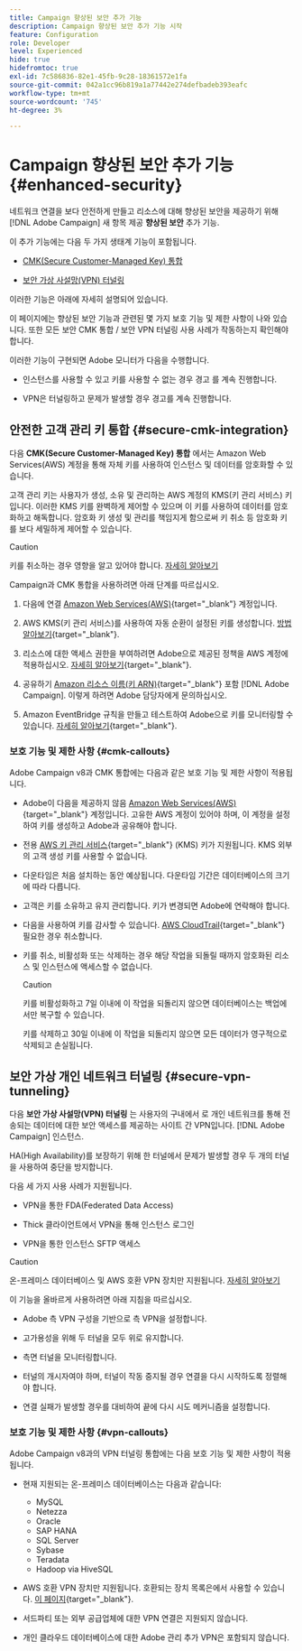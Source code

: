 ```yaml
---
title: Campaign 향상된 보안 추가 기능
description: Campaign 향상된 보안 추가 기능 시작
feature: Configuration
role: Developer
level: Experienced
hide: true
hidefromtoc: true
exl-id: 7c586836-82e1-45fb-9c28-18361572e1fa
source-git-commit: 042a1cc96b819a1a77442e274defbadeb393eafc
workflow-type: tm+mt
source-wordcount: '745'
ht-degree: 3%

---
```



# Campaign 향상된 보안 추가 기능 {#enhanced-security}

네트워크 연결을 보다 안전하게 만들고 리소스에 대해 향상된 보안을 제공하기 위해 [!DNL Adobe Campaign] 새 항목 제공 **향상된 보안** 추가 기능.

이 추가 기능에는 다음 두 가지 생태계 기능이 포함됩니다.

* [CMK(Secure Customer-Managed Key) 통합](#secure-cmk-integration)

* [보안 가상 사설망(VPN) 터널링](#secure-vpn-tunneling)

이러한 기능은 아래에 자세히 설명되어 있습니다.

이 페이지에는 향상된 보안 기능과 관련된 몇 가지 보호 기능 및 제한 사항이 나와 있습니다. 또한 모든 보안 CMK 통합 / 보안 VPN 터널링 사용 사례가 작동하는지 확인해야 합니다.

이러한 기능이 구현되면 Adobe 모니터가 다음을 수행합니다.

* 인스턴스를 사용할 수 있고 키를 사용할 수 없는 경우 경고 를 계속 진행합니다.

* VPN은 터널링하고 문제가 발생할 경우 경고를 계속 진행합니다.

## 안전한 고객 관리 키 통합 {#secure-cmk-integration}

다음 **CMK(Secure Customer-Managed Key) 통합** 에서는 Amazon Web Services(AWS) 계정을 통해 자체 키를 사용하여 인스턴스 및 데이터를 암호화할 수 있습니다.

고객 관리 키는 사용자가 생성, 소유 및 관리하는 AWS 계정의 KMS(키 관리 서비스) 키입니다. 이러한 KMS 키를 완벽하게 제어할 수 있으며 이 키를 사용하여 데이터를 암호화하고 해독합니다. 암호화 키 생성 및 관리를 책임지게 함으로써 키 취소 등 암호화 키를 보다 세밀하게 제어할 수 있습니다.

>[!CAUTION]
>
>키를 취소하는 경우 영향을 알고 있어야 합니다. [자세히 알아보기](#cmk-callouts)

Campaign과 CMK 통합을 사용하려면 아래 단계를 따르십시오.

1. 다음에 연결 [Amazon Web Services(AWS)](https://aws.amazon.com/){target="_blank"} 계정입니다.

1. AWS KMS(키 관리 서비스)를 사용하여 자동 순환이 설정된 키를 생성합니다. [방법 알아보기](https://docs.aws.amazon.com/kms/latest/developerguide/create-keys.html){target="_blank"}.

1. 리소스에 대한 액세스 권한을 부여하려면 Adobe으로 제공된 정책을 AWS 계정에 적용하십시오. [자세히 알아보기](https://docs.aws.amazon.com/kms/latest/developerguide/key-policy-services.html){target="_blank"}. <!--link TBC-->

1. 공유하기 [Amazon 리소스 이름(키 ARN)](https://docs.aws.amazon.com/kms/latest/developerguide/find-cmk-id-arn.html){target="_blank"} 포함 [!DNL Adobe Campaign]. 이렇게 하려면 Adobe 담당자에게 문의하십시오. <!--or Adobe transition manager?-->

1. Amazon EventBridge 규칙을 만들고 테스트하여 Adobe으로 키를 모니터링할 수 있습니다&#x200B;. [자세히 알아보기](https://docs.aws.amazon.com/eventbridge/latest/userguide/eb-rules.html){target="_blank"}.


### 보호 기능 및 제한 사항 {#cmk-callouts}

Adobe Campaign v8과 CMK 통합에는 다음과 같은 보호 기능 및 제한 사항이 적용됩니다.

* Adobe이 다음을 제공하지 않음 [Amazon Web Services(AWS)](https://aws.amazon.com/){target="_blank"} 계정입니다. 고유한 AWS 계정이 있어야 하며, 이 계정을 설정하여 키를 생성하고 Adobe과 공유해야 합니다.

* 전용 [AWS 키 관리 서비스](https://docs.aws.amazon.com/kms/latest/developerguide/overview.html){target="_blank"} (KMS) 키가 지원됩니다. KMS 외부의 고객 생성 키를 사용할 수 없습니다&#x200B;.

* 다운타임은 처음 설치하는 동안 예상됩니다. &#x200B;다운타임 기간은 데이터베이스의 크기에 따라 다릅니다.

* 고객은 키를 소유하고 유지 관리합니다. 키가 변경되면 Adobe에 연락해야 합니다&#x200B;.

* 다음을 사용하여 키를 감사할 수 있습니다. [AWS CloudTrail](https://docs.aws.amazon.com/awscloudtrail/latest/userguide/cloudtrail-user-guide.html){target="_blank"} 필요한 경우 취소합니다&#x200B;.

* 키를 취소, 비활성화 또는 삭제하는 경우 해당 작업을 되돌릴 때까지 암호화된 리소스 및 인스턴스에 액세스할 수 없습니다.

  >[!CAUTION]
  >
  >키를 비활성화하고 7일 이내에 이 작업을 되돌리지 않으면 데이터베이스는 백업에서만 복구할 수 있습니다.
  >
  >키를 삭제하고 30일 이내에 이 작업을 되돌리지 않으면 모든 데이터가 영구적으로 삭제되고 손실됩니다&#x200B;.

## 보안 가상 개인 네트워크 터널링 {#secure-vpn-tunneling}

다음 **보안 가상 사설망(VPN) 터널링** 는 사용자의 구내에서 로 개인 네트워크를 통해 전송되는 데이터에 대한 보안 액세스를 제공하는 사이트 간 VPN입니다. [!DNL Adobe Campaign] 인스턴스.

<!--As it connects two networks together, it is a site-to-site VPN.-->

HA(High Availability)를 보장하기 위해 한 터널에서 문제가 발생할 경우 두 개의 터널을 사용하여 중단을 방지합니다.

다음 세 가지 사용 사례가 지원됩니다.

* VPN을 통한 FDA(Federated Data Access)<!--to access your on-premise database from the Campaign instance over VPN-->

* Thick 클라이언트에서 VPN을 통해 인스턴스 로그인

* VPN을 통한 인스턴스 SFTP 액세스

>[!CAUTION]
>
>온-프레미스 데이터베이스 및 AWS 호환 VPN 장치만 지원됩니다. [자세히 알아보기](#vpn-callouts)

이 기능을 올바르게 사용하려면 아래 지침을 따르십시오.

* Adobe 측 VPN 구성을 기반으로 측 VPN을 설정합니다.

* 고가용성을 위해 두 터널을 모두 위로 유지합니다.

* 측면 터널을 모니터링합니다.

* 터널의 개시자여야 하며, 터널이 작동 중지될 경우 연결을 다시 시작하도록 정렬해야 합니다.

* 연결 실패가 발생할 경우를 대비하여 끝에 다시 시도 메커니즘을 설정합니다.


### 보호 기능 및 제한 사항 {#vpn-callouts}

Adobe Campaign v8과의 VPN 터널링 통합에는 다음 보호 기능 및 제한 사항이 적용됩니다.

* 현재 지원되는 온-프레미스 데이터베이스는 다음과 같습니다<!--Richa to check the list with PM-->:

   * MySQL
   * Netezza
   * Oracle
   * SAP HANA
   * SQL Server
   * Sybase
   * Teradata
   * Hadoop via HiveSQL

* AWS 호환 VPN 장치만 지원됩니다. 호환되는 장치 목록은에서 사용할 수 있습니다. [이 페이지](https://docs.aws.amazon.com/vpn/latest/s2svpn/your-cgw.html#example-configuration-files){target="_blank"}<!--check which list should be communicated-->.

* 서드파티 또는 외부 공급업체에 대한 VPN 연결은 지원되지 않습니다.

* 개인 클라우드 데이터베이스에 대한 Adobe 관리 추가 VPN은 포함되지 않습니다.
